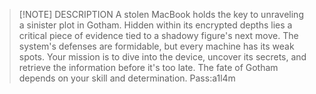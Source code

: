 


> [!NOTE] DESCRIPTION
A stolen MacBook holds the key to unraveling a sinister plot in Gotham. Hidden within its encrypted depths lies a critical piece of evidence tied to a shadowy figure's next move. The system's defenses are formidable, but every machine has its weak spots. Your mission is to dive into the device, uncover its secrets, and retrieve the information before it's too late. The fate of Gotham depends on your skill and determination. 
Pass:a1l4m

